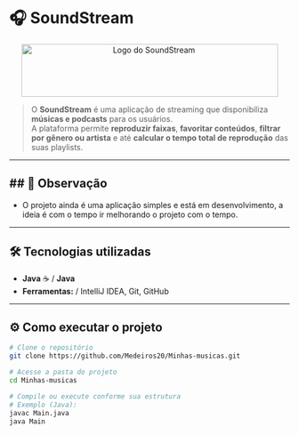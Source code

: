 # 🎧 SoundStream

<p align="center">
  <img width="461" height="95" alt="Logo do SoundStream" src="https://github.com/user-attachments/assets/d6807938-aed2-4cb9-85ac-0890e91d3eb1" />
</p>

> O **SoundStream** é uma aplicação de streaming que disponibiliza **músicas e podcasts** para os usuários.  
> A plataforma permite **reproduzir faixas**, **favoritar conteúdos**, **filtrar por gênero ou artista** e até **calcular o tempo total de reprodução** das suas playlists.

---

## ## 👀 Observação

- O projeto ainda é uma aplicação simples e está em desenvolvimento, a ideia é com o tempo ir melhorando o projeto com o tempo.
  
---

## 🛠️ Tecnologias utilizadas

- **Java** ☕ / **Java**
- **Ferramentas:** / IntelliJ IDEA, Git, GitHub  

---

## ⚙️ Como executar o projeto

```bash
# Clone o repositório
git clone https://github.com/Medeiros20/Minhas-musicas.git

# Acesse a pasta do projeto
cd Minhas-musicas

# Compile ou execute conforme sua estrutura
# Exemplo (Java):
javac Main.java
java Main
